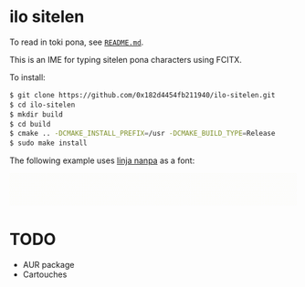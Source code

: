 # ilo sitelen

To read in toki pona, see [`README.md`](https://github.com/0x182d4454fb211940/ilo-sitelen/blob/master/README.md).

This is an IME for typing sitelen pona characters using FCITX.

To install:

```bash
$ git clone https://github.com/0x182d4454fb211940/ilo-sitelen.git
$ cd ilo-sitelen
$ mkdir build
$ cd build
$ cmake .. -DCMAKE_INSTALL_PREFIX=/usr -DCMAKE_BUILD_TYPE=Release
$ sudo make install
```

The following example uses [linja nanpa](https://github.com/ETBCOR/nasin-nanpa) as a font:

![Example input](https://raw.githubusercontent.com/0x182d4454fb211940/ilo-sitelen/master/example.gif)

# TODO

- AUR package
- Cartouches
